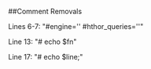 ##Comment Removals

Lines 6-7: "#engine=''
			#hthor_queries=''"
			
Line 13: "# echo $fn"

Line 17: "#    echo $line;"


